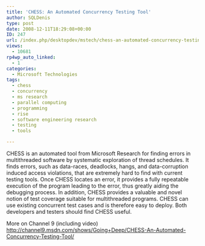 ```yaml
---
title: 'CHESS: An Automated Concurrency Testing Tool'
author: SQLDenis
type: post
date: 2008-12-11T18:29:08+00:00
ID: 247
url: /index.php/desktopdev/mstech/chess-an-automated-concurrency-testing-t/
views:
  - 10681
rp4wp_auto_linked:
  - 1
categories:
  - Microsoft Technologies
tags:
  - chess
  - concurrency
  - ms research
  - parallel computing
  - programming
  - rise
  - software engineering research
  - testing
  - tools

---
```

CHESS is an automated tool from Microsoft Research for finding errors in multithreaded software by systematic exploration of thread schedules. It finds errors, such as data-races, deadlocks, hangs, and data-corruption induced access violations, that are extremely hard to find with current testing tools. Once CHESS locates an error, it provides a fully repeatable execution of the program leading to the error, thus greatly aiding the debugging process. In addition, CHESS provides a valuable and novel notion of test coverage suitable for multithreaded programs. CHESS can use existing concurrent test cases and is therefore easy to deploy. Both developers and testers should find CHESS useful.

More on Channel 9 (including video) http://channel9.msdn.com/shows/Going+Deep/CHESS-An-Automated-Concurrency-Testing-Tool/